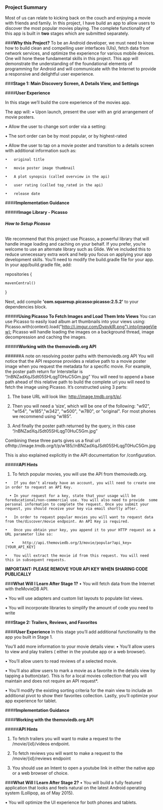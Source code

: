 ### **Project Summary**
Most of us can relate to kicking back on the couch and enjoying a movie with friends and family. In this project, I have build an app to allow users to discover the most popular movies playing.
The complete functionality of this app is built in **two** stages which are submitted separately.


###**Why this Project?**
To be an Android developer, we must need to know how to build clean and compelling user interfaces (UIs), fetch data from network services, and optimize the experience for various mobile devices. One will hone these fundamental skills in this project.
This app will demonstrate the understanding of the foundational elements of programming for Android and will communicate with the Internet to provide a responsive and delightful user experience.

###**Stage 1:  Main Discovery Screen, A Details View, and Settings**

####**User Experience**

In this stage we’ll build the core experience of the movies app.

The app will:
  •	Upon launch, present the user with an grid arrangement of movie posters.

  •	Allow the user to change sort order via a setting:

  •	The sort order can be by most popular, or by highest-rated

  •	Allow the user to tap on a movie poster and transition to a details screen with additional information such as:

    •	original title

    •	movie poster image thumbnail

    •	A plot synopsis (called overview in the api)

    •	user rating (called top_rated in the api)

    •	release date


####**Implementation Guidance**

#####**Image Library - Picasso**
###### **How to Setup Picasso**
We recommend that this project use Picasso, a powerful library that will handle image loading and caching on your behalf. If you prefer, you’re welcome to use an alternate library such as Glide.
We’ve included this to reduce unnecessary extra work and help you focus on applying your app development skills.
You’ll need to modify the build.gradle file for your app. 
In your app/build.gradle file, add:
 
repositories {

    mavenCentral()
    
}

Next, add compile **'com.squareup.picasso:picasso:2.5.2'** to your dependencies block.

#####**Using Picasso To Fetch Images and Load Them Into Views**
You can use Picasso to easily load album art thumbnails into your views using:
Picasso.with(context).load("http://i.imgur.com/DvpvklR.png").into(imageView);
Picasso will handle loading the images on a background thread, image decompression and caching the images.

#####**Working with the themoviedb.org API**

######A note on resolving poster paths with themoviedb.org API
You will notice that the API response provides a relative path to a movie poster image when you request the metadata for a specific movie.
For example, the poster path return for Interstellar is “/nBNZadXqJSdt05SHLqgT0HuC5Gm.jpg”
You will need to append a base path ahead of this relative path to build the complete url you will need to fetch the image using Picasso.
It’s constructed using 3 parts:
  1.	The base URL will look like: http://image.tmdb.org/t/p/.

  2.	Then you will need a ‘size’, which will be one of the following: "w92", "w154", "w185","w342", "w500", "w780", or "original". For most phones we recommend using “w185”.

  3.	And finally the poster path returned by the query, in this case “/nBNZadXqJSdt05SHLqgT0HuC5Gm.jpg”

Combining these three parts gives us a final url ofhttp://image.tmdb.org/t/p/w185//nBNZadXqJSdt05SHLqgT0HuC5Gm.jpg 
 
This is also explained explicitly in the API documentation for /configuration.

#####**API Hints**
  1.	To fetch popular movies, you will use the API from themoviedb.org.

    •	If you don’t already have an account, you will need to create one in order to request an API Key.

      •	In your request for a key, state that your usage will be foreducational/non-commercial use. You will also need to provide  some personal information to complete the request. Once you submit your request, you should receive your key via email shortly after.

    •	In order to request popular movies you will want to request data from the/discover/movie endpoint. An API Key is required.

    •	Once you obtain your key, you append it to your HTTP request as a URL parameter like so:

       •	http://api.themoviedb.org/3/movie/popular?api_key=[YOUR_API_KEY]

    •	You will extract the movie id from this request. You will need this in subsequent requests.

**IMPORTANT: PLEASE REMOVE YOUR API KEY WHEN SHARING CODE PUBLICALLY**

###**What Will I Learn After Stage 1?**
•	You will fetch data from the Internet with theMovieDB API.

•	You will use adapters and custom list layouts to populate list views.

•	You will incorporate libraries to simplify the amount of code you need to write

###**Stage 2: Trailers, Reviews, and Favorites**

####**User Experience**
In this stage you’ll add additional functionality to the app you built in Stage 1.

You’ll add more information to your movie details view:
  •	You’ll allow users to view and play trailers ( either in the youtube app or a web browser).

  •	You’ll allow users to read reviews of a selected movie.

  •	You’ll also allow users to mark a movie as a favorite in the details view by tapping a button(star). This is for a local movies 
collection that you will maintain and does not require an API request*.

  •	You’ll modify the existing sorting criteria for the main view to include an additional pivot to show their favorites collection.
Lastly, you’ll optimize your app experience for tablet.

####**Implementation Guidance**

####**Working with the themoviedb.org API**

#####**API Hints**

  1.	To fetch trailers you will want to make a request to the /movie/{id}/videos endpoint.

  2.	To fetch reviews you will want to make a request to the /movie/{id}/reviews endpoint

  3.	You should use an Intent to open a youtube link in either the native app or a web browser of choice.

###**What Will I Learn After Stage 2?**
  •	You will build a fully featured application that looks and feels natural on the latest Android operating system (Lollipop, as of May 2015).

  •	You will optimize the UI experience for both phones and tablets.
